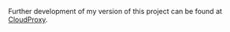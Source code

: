 Further development of my version of this project can be found at [CloudProxy](https://github.com/NoahCardoza/CloudProxy).
